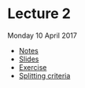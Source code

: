 # Lecture 2

Monday 10 April 2017

* [Notes](http://nbviewer.jupyter.org/github/wildtreetech/advanced-comp-2017/blob/master/02-trees/lecture.ipynb)
* [Slides](https://docs.google.com/presentation/d/18ui3kLVUm8nmWX_iw3nNnSxUpXj4OnWkMf-6n8Ml-PY/edit?usp=sharing)
* [Exercise](http://nbviewer.jupyter.org/github/wildtreetech/advanced-comp-2017/blob/master/02-trees/exercise.ipynb) 
* [Splitting criteria](http://nbviewer.jupyter.org/github/wildtreetech/advanced-comp-2017/blob/master/02-trees/splitting-criteria.ipynb)
